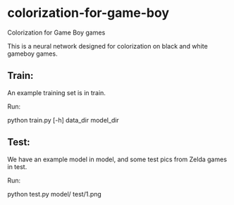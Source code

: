 # colorization-for-game-boy
Colorization for Game Boy games

This is a neural network designed for colorization on black and white gameboy games.

## Train:
An example training set is in train.

Run:

  python train.py [-h] data_dir model_dir
  

## Test:
We have an example model in model, and some test pics from Zelda games in test. 

Run:

  python test.py model/ test/1.png
  
  
